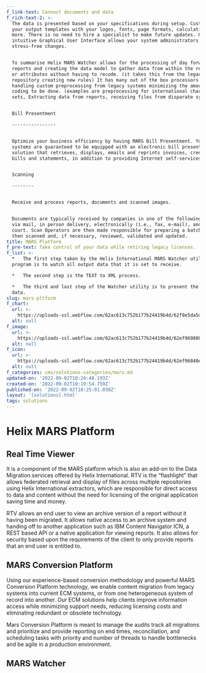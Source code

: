 ```yaml
---
f_link-text: Connect documents and data
f_rich-text-2: >-
  The data is presented based on your specifications during setup. Customize
  your output templates with your logos, fonts, page formats, calculations and
  more. There is no need to hire a specialist to make future updates. Our
  intuitive Graphical User Interface allows your system administrators to make
  stress-free changes.


  To summarise Helix MARS Watcher allows for the processing of day forward
  reports and creating the data model to gather data from within the report and
  or attributes without having to recode. (it takes this from the legacy
  repository creating new rules) It has many out of the box processors for
  handling custom preprocessing from legacy systems minimizing the amount of
  coding to be done. (examples are preprocessing for international character
  sets, Extracting data from reports, receiving files from disparate systems).


  Bill Presentment

  ----------------


  Optimize your business efficiency by having MARS Bill Presentment. Your ERM
  systems are guaranteed to be equipped with an electronic bill presentment
  solution that retrieves, displays, emails and reprints invoices, credit memos,
  bills and statements, in addition to providing Internet self-services.


  Scanning

  --------


  Receive and process reports, documents and scanned images.


  Documents are typically received by companies in one of the following ways —
  via mail, in person delivery, electronically (i.e., fax, e-mail), and in
  court. Scan Operators are then made responsible for preparing a batch that is
  then scanned and, if necessary, reviewed, validated and updated.
title: MARS Platform
f_pre-text: Take control of your data while retiring legacy licenses.
f_list: >-
  *   The first step taken by the Helix International MARS Watcher utility
  program is to watch all output data that it is set to receive.

  *   The second step is the TEXT to XML process.

  *   The third and last step of the Watcher utility is to present the converted
  data.
slug: mars-pltform
f_chart:
  url: >-
    https://uploads-ssl.webflow.com/62ac613c752b177b24419b4d/62f8e5da5d479b4ab53496ea_migration.png
  alt: null
f_image:
  url: >-
    https://uploads-ssl.webflow.com/62ac613c752b177b24419b4d/62ef96980897772d04623cb0_migration-retirement.jpg
  alt: null
f_icon:
  url: >-
    https://uploads-ssl.webflow.com/62ac613c752b177b24419b4d/62ef96840e99ef4905febc03_migration.svg
  alt: null
f_categories: cms/solutions-categories/mars.md
updated-on: '2022-09-02T10:24:48.193Z'
created-on: '2022-09-02T10:19:54.759Z'
published-on: '2022-09-02T10:25:01.038Z'
layout: '[solutions].html'
tags: solutions
---
```


**Helix MARS Platform**
=======================

Real Time Viewer
----------------

It is a component of the MARS platform which is also an add-on to the Data Migration services offered by Helix International. RTV is the “flashlight” that allows federated retrieval and display of files across multiple repositories using Helix International extractors, which are responsible for direct access to data and content without the need for licensing of the original application saving time and money.

RTV allows an end user to view an archive version of a report without it having been migrated. It allows native access to an archive system and handing off to another application such as IBM Content Navigator ICN, a REST based API or a native application for viewing reports. It also allows for security based upon the requirements of the client to only provide reports that an end user is entitled to.

MARS Conversion Platform
------------------------

Using our experience-based conversion methodology and powerful MARS Conversion Platform technology, we enable content migration from legacy systems into current ECM systems, or from one heterogeneous system of record into another. Our ECM solutions help clients improve information access while minimizing support needs, reducing licensing costs and eliminating redundant or obsolete technology.

Mars Conversion Platform is meant to manage the audits track all migrations and prioritize and provide reporting on end times, reconciliation, and scheduling tasks with priority and number of threads to handle bottlenecks and be agile in a production environment.

MARS Watcher
------------
